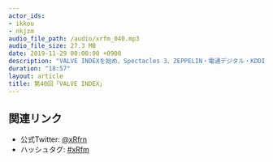 ```yaml
---
actor_ids:
- ikkou
- nkjzm
audio_file_path: /audio/xrfm_040.mp3
audio_file_size: 27.3 MB
date: 2019-11-29 00:00:00 +0900
description: "VALVE INDEXを始め、Spectacles 3、ZEPPELIN・電通デジタル・KDDIの業務提携とARaddin、SynamonのZombie bomber AR、Display.land、clusterの大型アップデート、FacebookのBeat Games買収、Vader Immortal 3、The Under Presentsについて話しました。"
duration: "18:57"
layout: article
title: 第40回「VALVE INDEX」
---
```


## 関連リンク

- 公式Twitter: [@xRfrn](https://twitter.com/xrfrn)
- ハッシュタグ: [#xRfm](https://twitter.com/hashtag/xRfm?src=hash)